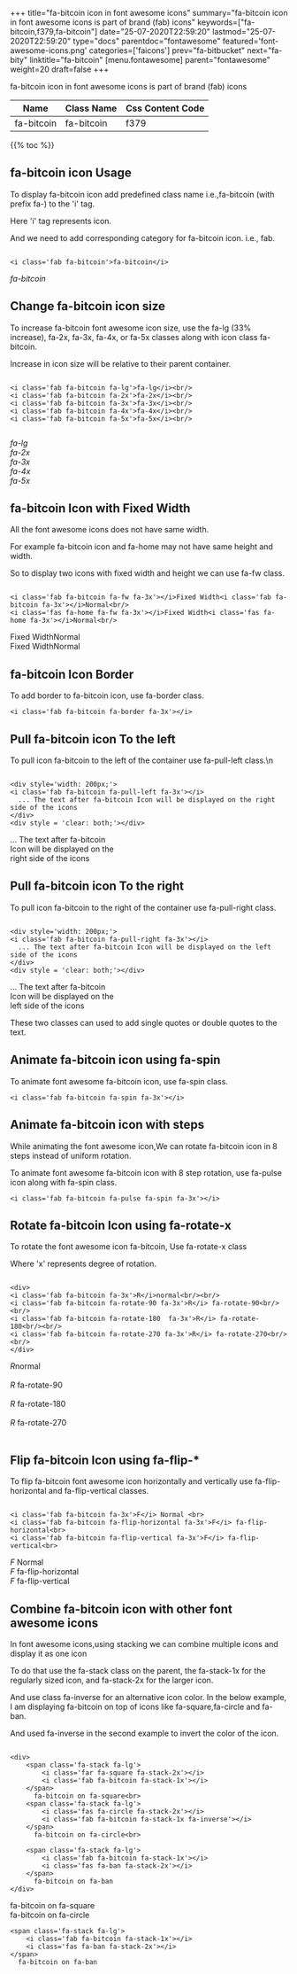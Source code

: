 +++
title="fa-bitcoin icon in font awesome icons"
summary="fa-bitcoin icon in font awesome icons is part of brand (fab) icons"
keywords=["fa-bitcoin,f379,fa-bitcoin"]
date="25-07-2020T22:59:20"
lastmod="25-07-2020T22:59:20"
type="docs"
parentdoc="fontawesome"
featured='font-awesome-icons.png'
categories=['faicons']
prev="fa-bitbucket"
next="fa-bity"
linktitle="fa-bitcoin"
[menu.fontawesome]
parent="fontawesome"
weight=20
draft=false
+++


fa-bitcoin icon in font awesome icons is part of brand (fab) icons

<div class='table-responsive'><table class='table'><thead><tr><th>Name</th><th>Class Name</th><th>Css Content Code</th></tr></thead><tbody><tr><td>fa-bitcoin</td><td>fa-bitcoin</td><td>f379</td></tr></tbody></table></div>


{{% toc %}}


## fa-bitcoin icon Usage

To display fa-bitcoin icon add predefined class name i.e.,fa-bitcoin (with prefix fa-) to the 'i' tag.

Here 'i' tag represents icon.

And we need to add corresponding category for fa-bitcoin icon. i.e., fab.


```

<i class='fab fa-bitcoin'>fa-bitcoin</i>
```

<i class='fab fa-bitcoin'>fa-bitcoin</i>




## Change fa-bitcoin icon size
To increase fa-bitcoin font awesome icon size, use the fa-lg (33% increase), fa-2x, fa-3x, fa-4x, or fa-5x classes along with icon class fa-bitcoin.

Increase in icon size will be relative to their parent container. 

```

<i class='fab fa-bitcoin fa-lg'>fa-lg</i><br/>
<i class='fab fa-bitcoin fa-2x'>fa-2x</i><br/>
<i class='fab fa-bitcoin fa-3x'>fa-3x</i><br/>
<i class='fab fa-bitcoin fa-4x'>fa-4x</i><br/>
<i class='fab fa-bitcoin fa-5x'>fa-5x</i><br/>
            
```

<i class='fab fa-bitcoin fa-lg'>fa-lg</i><br/>
<i class='fab fa-bitcoin fa-2x'>fa-2x</i><br/>
<i class='fab fa-bitcoin fa-3x'>fa-3x</i><br/>
<i class='fab fa-bitcoin fa-4x'>fa-4x</i><br/>
<i class='fab fa-bitcoin fa-5x'>fa-5x</i><br/>
            



## fa-bitcoin Icon with Fixed Width 

All the font awesome icons does not have same width.

For example fa-bitcoin icon and fa-home may not have same height and width.

So to display two icons with fixed width and height we can use fa-fw class.


```

<i class='fab fa-bitcoin fa-fw fa-3x'></i>Fixed Width<i class='fab fa-bitcoin fa-3x'></i>Normal<br/>
<i class='fas fa-home fa-fw fa-3x'></i>Fixed Width<i class='fas fa-home fa-3x'></i>Normal<br/>
```

<i class='fab fa-bitcoin fa-fw fa-3x'></i>Fixed Width<i class='fab fa-bitcoin fa-3x'></i>Normal<br/>
<i class='fas fa-home fa-fw fa-3x'></i>Fixed Width<i class='fas fa-home fa-3x'></i>Normal<br/>



## fa-bitcoin Icon Border 

To add border to fa-bitcoin icon, use fa-border class.


```
<i class='fab fa-bitcoin fa-border fa-3x'></i>

```
<i class='fab fa-bitcoin fa-border fa-3x'></i>





## Pull fa-bitcoin icon To the left

To pull icon fa-bitcoin to the left of the container use fa-pull-left class.\n

```

<div style='width: 200px;'>
<i class='fab fa-bitcoin fa-pull-left fa-3x'></i>
  ... The text after fa-bitcoin Icon will be displayed on the right side of the icons
</div>
<div style = 'clear: both;'></div>
```

<div style='width: 200px;'>
<i class='fab fa-bitcoin fa-pull-left fa-3x'></i>
  ... The text after fa-bitcoin Icon will be displayed on the right side of the icons
</div>
<div style = 'clear: both;'></div>




## Pull fa-bitcoin icon To the right
To pull icon fa-bitcoin to the right of the container use fa-pull-right class.

```

<div style='width: 200px;'>
<i class='fab fa-bitcoin fa-pull-right fa-3x'></i>
  ... The text after fa-bitcoin Icon will be displayed on the left side of the icons
</div>
<div style = 'clear: both;'></div>
```

<div style='width: 200px;'>
<i class='fab fa-bitcoin fa-pull-right fa-3x'></i>
  ... The text after fa-bitcoin Icon will be displayed on the left side of the icons
</div>
<div style = 'clear: both;'></div>

These two classes can used to add single quotes or double quotes to the text.


## Animate fa-bitcoin icon using fa-spin
To animate font awesome fa-bitcoin icon, use fa-spin class.

```
<i class='fab fa-bitcoin fa-spin fa-3x'></i>
```
<i class='fab fa-bitcoin fa-spin fa-3x'></i>




## Animate fa-bitcoin icon with steps
While animating the font awesome icon,We can rotate fa-bitcoin icon in 8 steps instead of uniform rotation.

To animate font awesome fa-bitcoin icon with 8 step rotation, use fa-pulse icon along with fa-spin class.


```
<i class='fab fa-bitcoin fa-pulse fa-spin fa-3x'></i>

```
<i class='fab fa-bitcoin fa-pulse fa-spin fa-3x'></i>





## Rotate fa-bitcoin Icon using fa-rotate-x
To rotate the font awesome icon fa-bitcoin, Use fa-rotate-x class

Where 'x' represents degree of rotation.


```

<div>
<i class='fab fa-bitcoin fa-3x'>R</i>normal<br/><br/>
<i class='fab fa-bitcoin fa-rotate-90 fa-3x'>R</i> fa-rotate-90<br/><br/> 
<i class='fab fa-bitcoin fa-rotate-180  fa-3x'>R</i> fa-rotate-180<br/><br/> 
<i class='fab fa-bitcoin fa-rotate-270 fa-3x'>R</i> fa-rotate-270<br/><br/>
</div>
```

<div>
<i class='fab fa-bitcoin fa-3x'>R</i>normal<br/><br/>
<i class='fab fa-bitcoin fa-rotate-90 fa-3x'>R</i> fa-rotate-90<br/><br/> 
<i class='fab fa-bitcoin fa-rotate-180  fa-3x'>R</i> fa-rotate-180<br/><br/> 
<i class='fab fa-bitcoin fa-rotate-270 fa-3x'>R</i> fa-rotate-270<br/><br/>
</div>




## Flip fa-bitcoin Icon using fa-flip-*
To flip fa-bitcoin font awesome icon horizontally and vertically use fa-flip-horizontal and fa-flip-vertical classes. 

```

<i class='fab fa-bitcoin fa-3x'>F</i> Normal <br>
<i class='fab fa-bitcoin fa-flip-horizontal fa-3x'>F</i> fa-flip-horizontal<br>
<i class='fab fa-bitcoin fa-flip-vertical fa-3x'>F</i> fa-flip-vertical<br>
```

<i class='fab fa-bitcoin fa-3x'>F</i> Normal <br>
<i class='fab fa-bitcoin fa-flip-horizontal fa-3x'>F</i> fa-flip-horizontal<br>
<i class='fab fa-bitcoin fa-flip-vertical fa-3x'>F</i> fa-flip-vertical<br>




## Combine fa-bitcoin icon with other font awesome icons
In font awesome icons,using stacking we can combine multiple icons and display it as one icon 

To do that use the fa-stack class on the parent, the fa-stack-1x for the regularly sized icon, and fa-stack-2x for the larger icon.

And use class fa-inverse for an alternative icon color. 
In the below example, I am displaying fa-bitcoin on top of icons like fa-square,fa-circle and fa-ban.

And used fa-inverse in the second example to invert the color of the icon.

```

<div>
    <span class='fa-stack fa-lg'>
        <i class='far fa-square fa-stack-2x'></i>
        <i class='fab fa-bitcoin fa-stack-1x'></i>
    </span>
      fa-bitcoin on fa-square<br>
    <span class='fa-stack fa-lg'>
        <i class='fas fa-circle fa-stack-2x'></i>
        <i class='fab fa-bitcoin fa-stack-1x fa-inverse'></i>
    </span>
      fa-bitcoin on fa-circle<br>

    <span class='fa-stack fa-lg'>
        <i class='fab fa-bitcoin fa-stack-1x'></i>
        <i class='fas fa-ban fa-stack-2x'></i>
    </span>
      fa-bitcoin on fa-ban
</div>
```

<div>
    <span class='fa-stack fa-lg'>
        <i class='far fa-square fa-stack-2x'></i>
        <i class='fab fa-bitcoin fa-stack-1x'></i>
    </span>
      fa-bitcoin on fa-square<br>
    <span class='fa-stack fa-lg'>
        <i class='fas fa-circle fa-stack-2x'></i>
        <i class='fab fa-bitcoin fa-stack-1x fa-inverse'></i>
    </span>
      fa-bitcoin on fa-circle<br>

    <span class='fa-stack fa-lg'>
        <i class='fab fa-bitcoin fa-stack-1x'></i>
        <i class='fas fa-ban fa-stack-2x'></i>
    </span>
      fa-bitcoin on fa-ban
</div>






